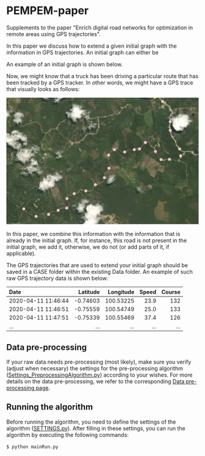 # PEMPEM-paper
Supplements to the paper "Enrich digital road networks for optimization in remote areas using GPS trajectories".

[comment]: <> (Include authors)

In this paper we discuss how to extend a given initial graph with the information in GPS trajectories. An initial graph can either be 



An example of an initial graph is shown below. 







Now, we might know that a truck has been driving a particular route that has been tracked by a GPS tracker. In other words, we might have a GPS trace that visually looks as follows: 

<img src="readmefigures/exampleTrajectory.png" width="600">

In this paper, we combine this information with the information that is already in the initial graph. If, for instance, this road is not present in the initial graph, we add it, otherwise, we do not (or add parts of it, if applicable). 

The GPS trajectories that are used to extend your initial graph should be saved in a CASE folder within the existing Data folder. An example of such raw GPS trajectory data is shown below:

| Date                |Latitude|Longitude|Speed  |Course |
| :------------------ |-------:|--------:|------:|------:|
| 2020-04-11 11:46:44 |-0.74603|100.53225 | 23.9 | 132  | 
| 2020-04-11 11:46:51 |-0.75559|100.54749 | 25.0 | 133 |
| 2020-04-11 11:47:51 |-0.75339|100.55469 | 37.4 | 126 |
| ... | ... | ... | ... | ... |

## Data pre-processing
If your raw data needs pre-processing (most likely), make sure you verify (adjust when necessary) the settings for the pre-processing algorithm ([Settings_PreprocessingAlgorithm.py](https://github.com/valentijnstienen/PEMPEM-paper/blob/main/Data%20(github)/SETTINGS_PreprocessingAlgorithm.py)) according to your wishes. For more details on the data pre-processing, we refer to the corresponding [Data pre-processing page](https://github.com/valentijnstienen/PEMPEM-paper/tree/main/Data%20(github)).


## Running the algorithm
Before running the algorithm, you need to define the settings of the algorithm ([SETTINGS.py](https://github.com/valentijnstienen/PEMPEM-paper/tree/main/SETTINGS.py)). After filling in these settings, you can run the algorithm by executing the following commands:

```
$ python mainRun.py
```
